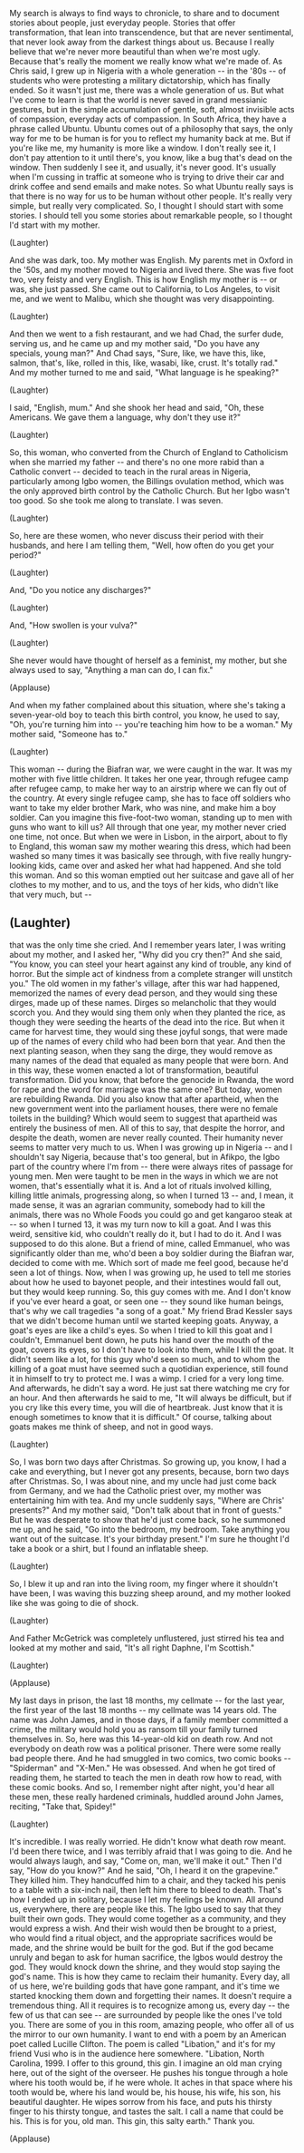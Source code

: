 
My search is always to find ways to chronicle,
to share and to document stories about people, just everyday people.
Stories that offer transformation, that lean into transcendence,
but that are never sentimental,
that never look away from the darkest things about us.
Because I really believe that we&#39;re never more beautiful
than when we&#39;re most ugly.
Because that&#39;s really the moment we really know what we&#39;re made of.
As Chris said, I grew up in Nigeria
with a whole generation -- in the &#39;80s --
of students who were protesting a military dictatorship, which has finally ended.
So it wasn&#39;t just me, there was a whole generation of us.
But what I&#39;ve come to learn
is that the world is never saved in grand messianic gestures,
but in the simple accumulation of gentle, soft, almost invisible acts of compassion,
everyday acts of compassion.
In South Africa, they have a phrase called Ubuntu.
Ubuntu comes out of a philosophy that says,
the only way for me to be human is for you to reflect
my humanity back at me.
But if you&#39;re like me, my humanity is more like a window.
I don&#39;t really see it, I don&#39;t pay attention to it
until there&#39;s, you know, like a bug that&#39;s dead on the window.
Then suddenly I see it, and usually, it&#39;s never good.
It&#39;s usually when I&#39;m cussing in traffic
at someone who is trying to drive their car and drink coffee
and send emails and make notes.
So what Ubuntu really says
is that there is no way for us to be human without other people.
It&#39;s really very simple, but really very complicated.
So, I thought I should start with some stories.
I should tell you some stories about remarkable people,
so I thought I&#39;d start with my mother.

(Laughter)

And she was dark, too.
My mother was English.
My parents met in Oxford in the &#39;50s,
and my mother moved to Nigeria and lived there.
She was five foot two, very feisty and very English.
This is how English my mother is -- or was, she just passed.
She came out to California, to Los Angeles, to visit me,
and we went to Malibu, which she thought was very disappointing.

(Laughter)

And then we went to a fish restaurant,
and we had Chad, the surfer dude, serving us,
and he came up and my mother said,
&quot;Do you have any specials, young man?&quot;
And Chad says, &quot;Sure, like, we have this, like, salmon,
that&#39;s, like, rolled in this, like, wasabi, like, crust.
It&#39;s totally rad.&quot;
And my mother turned to me and said,
&quot;What language is he speaking?&quot;

(Laughter)

I said, &quot;English, mum.&quot;
And she shook her head and said,
&quot;Oh, these Americans. We gave them a language,
why don&#39;t they use it?&quot;

(Laughter)

So, this woman, who converted from the Church of England
to Catholicism when she married my father --
and there&#39;s no one more rabid than a Catholic convert --
decided to teach in the rural areas in Nigeria,
particularly among Igbo women,
the Billings ovulation method,
which was the only approved birth control by the Catholic Church.
But her Igbo wasn&#39;t too good.
So she took me along to translate.
I was seven.

(Laughter)

So, here are these women,
who never discuss their period with their husbands,
and here I am telling them, &quot;Well, how often do you get your period?&quot;

(Laughter)

And, &quot;Do you notice any discharges?&quot;

(Laughter)

And, &quot;How swollen is your vulva?&quot;

(Laughter)

She never would have thought of herself as a feminist,
my mother, but she always used to say,
&quot;Anything a man can do, I can fix.&quot;

(Applause)

And when my father complained about this situation,
where she&#39;s taking a seven-year-old boy
to teach this birth control, you know,
he used to say, &quot;Oh, you&#39;re turning him into --
you&#39;re teaching him how to be a woman.&quot;
My mother said, &quot;Someone has to.&quot;

(Laughter)

This woman -- during the Biafran war,
we were caught in the war.
It was my mother with five little children.
It takes her one year, through refugee camp after refugee camp,
to make her way to an airstrip where we can fly out of the country.
At every single refugee camp, she has to face off soldiers
who want to take my elder brother Mark, who was nine,
and make him a boy soldier.
Can you imagine this five-foot-two woman,
standing up to men with guns who want to kill us?
All through that one year,
my mother never cried one time, not once.
But when we were in Lisbon, in the airport,
about to fly to England,
this woman saw my mother wearing this dress,
which had been washed so many times it was basically see through,
with five really hungry-looking kids,
came over and asked her what had happened.
And she told this woman.
And so this woman emptied out her suitcase
and gave all of her clothes to my mother, and to us,
and the toys of her kids, who didn&#39;t like that very much, but --

(Laughter)
 --
that was the only time she cried.
And I remember years later, I was writing about my mother,
and I asked her, &quot;Why did you cry then?&quot;
And she said, &quot;You know, you can steel your heart
against any kind of trouble, any kind of horror.
But the simple act of kindness from a complete stranger
will unstitch you.&quot;
The old women in my father&#39;s village, after this war had happened,
memorized the names of every dead person,
and they would sing these dirges, made up of these names.
Dirges so melancholic that they would scorch you.
And they would sing them only when they planted the rice,
as though they were seeding the hearts of the dead
into the rice.
But when it came for harvest time,
they would sing these joyful songs,
that were made up of the names of every child
who had been born that year.
And then the next planting season, when they sang the dirge,
they would remove as many names of the dead
that equaled as many people that were born.
And in this way, these women enacted a lot of transformation,
beautiful transformation.
Did you know, that before the genocide in Rwanda,
the word for rape and the word for marriage
was the same one?
But today, women are rebuilding Rwanda.
Did you also know that after apartheid,
when the new government went into the parliament houses,
there were no female toilets in the building?
Which would seem to suggest that apartheid
was entirely the business of men.
All of this to say, that despite the horror, and despite the death,
women are never really counted.
Their humanity never seems to matter very much to us.
When I was growing up in Nigeria --
and I shouldn&#39;t say Nigeria, because that&#39;s too general,
but in Afikpo, the Igbo part of the country where I&#39;m from --
there were always rites of passage for young men.
Men were taught to be men in the ways in which we are not women,
that&#39;s essentially what it is.
And a lot of rituals involved killing, killing little animals,
progressing along, so when I turned 13 --
and, I mean, it made sense, it was an agrarian community,
somebody had to kill the animals,
there was no Whole Foods you could go and get kangaroo steak at --
so when I turned 13, it was my turn now to kill a goat.
And I was this weird, sensitive kid, who couldn&#39;t really do it,
but I had to do it.
And I was supposed to do this alone.
But a friend of mine, called Emmanuel,
who was significantly older than me,
who&#39;d been a boy soldier during the Biafran war,
decided to come with me.
Which sort of made me feel good,
because he&#39;d seen a lot of things.
Now, when I was growing up, he used to tell me
stories about how he used to bayonet people,
and their intestines would fall out, but they would keep running.
So, this guy comes with me.
And I don&#39;t know if you&#39;ve ever heard a goat, or seen one --
they sound like human beings,
that&#39;s why we call tragedies &quot;a song of a goat.&quot;
My friend Brad Kessler says that we didn&#39;t become human
until we started keeping goats.
Anyway, a goat&#39;s eyes are like a child&#39;s eyes.
So when I tried to kill this goat and I couldn&#39;t,
Emmanuel bent down, he puts his hand over the mouth of the goat,
covers its eyes, so I don&#39;t have to look into them,
while I kill the goat.
It didn&#39;t seem like a lot, for this guy who&#39;d seen so much,
and to whom the killing of a goat must have seemed
such a quotidian experience,
still found it in himself to try to protect me.
I was a wimp.
I cried for a very long time.
And afterwards, he didn&#39;t say a word.
He just sat there watching me cry for an hour.
And then afterwards he said to me,
&quot;It will always be difficult, but if you cry like this every time,
you will die of heartbreak.
Just know that it is enough sometimes
to know that it is difficult.&quot;
Of course, talking about goats makes me think of sheep,
and not in good ways.

(Laughter)

So, I was born two days after Christmas.
So growing up, you know, I had a cake and everything,
but I never got any presents, because, born two days after Christmas.
So, I was about nine, and my uncle had just come back from Germany,
and we had the Catholic priest over,
my mother was entertaining him with tea.
And my uncle suddenly says, &quot;Where are Chris&#39; presents?&quot;
And my mother said, &quot;Don&#39;t talk about that in front of guests.&quot;
But he was desperate to show that he&#39;d just come back,
so he summoned me up, and he said,
&quot;Go into the bedroom, my bedroom.
Take anything you want out of the suitcase.
It&#39;s your birthday present.&quot;
I&#39;m sure he thought I&#39;d take a book or a shirt,
but I found an inflatable sheep.

(Laughter)

So, I blew it up and ran into the living room,
my finger where it shouldn&#39;t have been,
I was waving this buzzing sheep around,
and my mother looked like she was going to die of shock.

(Laughter)

And Father McGetrick was completely unflustered,
just stirred his tea and looked at my mother and said,
&quot;It&#39;s all right Daphne, I&#39;m Scottish.&quot;

(Laughter)


(Applause)

My last days in prison, the last 18 months,
my cellmate -- for the last year, the first year of the last 18 months --
my cellmate was 14 years old.
The name was John James,
and in those days, if a family member committed a crime,
the military would hold you as ransom
till your family turned themselves in.
So, here was this 14-year-old kid on death row.
And not everybody on death row was a political prisoner.
There were some really bad people there.
And he had smuggled in two comics, two comic books --
&quot;Spiderman&quot; and &quot;X-Men.&quot;
He was obsessed.
And when he got tired of reading them,
he started to teach the men in death row how to read,
with these comic books.
And so, I remember night after night,
you&#39;d hear all these men, these really hardened criminals,
huddled around John James, reciting, &quot;Take that, Spidey!&quot;

(Laughter)

It&#39;s incredible.
I was really worried.
He didn&#39;t know what death row meant.
I&#39;d been there twice,
and I was terribly afraid that I was going to die.
And he would always laugh, and say,
&quot;Come on, man, we&#39;ll make it out.&quot;
Then I&#39;d say, &quot;How do you know?&quot;
And he said, &quot;Oh, I heard it on the grapevine.&quot;
They killed him.
They handcuffed him to a chair,
and they tacked his penis to a table with a six-inch nail,
then left him there to bleed to death.
That&#39;s how I ended up in solitary, because I let my feelings be known.
All around us, everywhere, there are people like this.
The Igbo used to say that they built their own gods.
They would come together as a community,
and they would express a wish.
And their wish would then be brought to a priest,
who would find a ritual object,
and the appropriate sacrifices would be made,
and the shrine would be built for the god.
But if the god became unruly and began to ask for human sacrifice,
the Igbos would destroy the god.
They would knock down the shrine,
and they would stop saying the god&#39;s name.
This is how they came to reclaim their humanity.
Every day, all of us here,
we&#39;re building gods that have gone rampant,
and it&#39;s time we started knocking them down
and forgetting their names.
It doesn&#39;t require a tremendous thing.
All it requires is to recognize among us, every day --
the few of us that can see -- are surrounded by people
like the ones I&#39;ve told you.
There are some of you in this room, amazing people,
who offer all of us the mirror to our own humanity.
I want to end with a poem by an American poet called Lucille Clifton.
The poem is called &quot;Libation,&quot; and it&#39;s for my friend Vusi
who is in the audience here somewhere.
&quot;Libation,
North Carolina, 1999.
I offer to this ground, this gin.
I imagine an old man crying here,
out of the sight of the overseer.
He pushes his tongue through a hole
where his tooth would be, if he were whole.
It aches in that space where his tooth would be,
where his land would be,
his house, his wife, his son, his beautiful daughter.
He wipes sorrow from his face,
and puts his thirsty finger to his thirsty tongue,
and tastes the salt.
I call a name that could be his.
This is for you, old man.
This gin, this salty earth.&quot;
Thank you.

(Applause)

